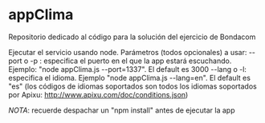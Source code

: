 # appClima
Repositorio dedicado al código para la solución del ejercicio de Bondacom

Ejecutar el servicio usando node. Parámetros (todos opcionales) a usar:
--port o -p : especifica el puerto en el que la app estará escuchando. Ejemplo: "node appClima.js --port=1337". El default es 3000
--lang o -l: especifica el idioma. Ejemplo "node appClima.js --lang=en". El default es "es" (los códigos de idiomas soportados son todos los idiomas soportados por Apixu: http://www.apixu.com/doc/conditions.json)

*NOTA*: recuerde despachar un "npm install" antes de ejecutar la app
